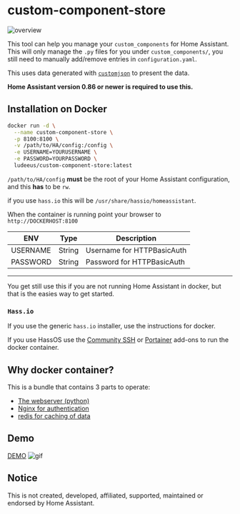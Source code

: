 # custom-component-store

![overview][image_link]

This tool can help you manage your `custom_components` for Home Assistant.  
This will only manage the `.py` files for you under `custom_components/`, 
you still need to manually add/remove entries in `configuration.yaml`.

This uses data generated with [`customjson`][customjson] to present the data.

**Home Assistant version 0.86 or newer is required to use this.**

## Installation on Docker

```bash
docker run -d \
  --name custom-component-store \
  -p 8100:8100 \
  -v /path/to/HA/config:/config \
  -e USERNAME=YOURUSERNAME \
  -e PASSWORD=YOURPASSWORD \
  ludeeus/custom-component-store:latest
```

`/path/to/HA/config` **must** be the root of your Home Assistant configuration, and this **has** to be `rw`.

if you use `hass.io` this will be `/usr/share/hassio/homeassistant`.

When the container is running point your browser to `http://DOCKERHOST:8100`

ENV | Type | Description
-- | -- | --
USERNAME | String | Username for HTTPBasicAuth
PASSWORD | String | Password for HTTPBasicAuth

***

You get still use this if you are not running Home Assistant in docker, but that is the easies way to get started.

### `Hass.io`

If you use the generic `hass.io` installer, use the instructions for docker.

If you use HassOS use the [Community SSH][ssh_addon] or [Portainer][portainer_addon] add-ons to run the docker container.

## Why docker container?

This is a bundle that contains 3 parts to operate:

- [The webserver (python)][pythonfiles]
- [Nginx for authentication][nginx]
- [redis for caching of data][redis]

## Demo

[DEMO][demo]
![gif][gif_link]

## Notice

This is not created, developed, affiliated, supported, maintained or endorsed by Home Assistant.

[ssh_addon]: https://github.com/hassio-addons/addon-ssh
[portainer_addon]: https://github.com/hassio-addons/addon-portainer
[image_link]: https://i.ibb.co/my9BJNK/image.png
[gif_link]: https://i.ibb.co/BszqLXr/demo.gif
[customjson]: https://github.com/ludeeus/customjson
[demo]: https://componentstoredemo.halfdecent.io/
[pythonfiles]: https://github.com/ludeeus/custom-component-store/tree/master/rootfs/opt/store/componentstore
[nginx]: https://www.nginx.com/
[redis]: https://redis.io/